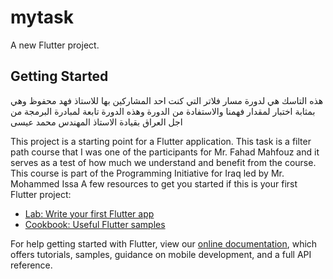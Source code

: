 # mytask

A new Flutter project.

## Getting Started
هذه التاسك هي لدورة مسار فلاتر التي كنت احد المشاركين بها للاستاذ فهد محفوظ  وهي بمثابة اختبار لمقدار فهمنا والاستفادة من الدورة
وهذه الدورة تابعة لمبادرة البرمجة من اجل العراق بقيادة الاستاذ المهندس محمد عيسى 


This project is a starting point for a Flutter application.
This task is a filter path course that I was one of the participants for Mr. Fahad Mahfouz and it serves as a test of how much we understand and benefit from the course.
This course is part of the Programming Initiative for Iraq led by Mr. Mohammed Issa
A few resources to get you started if this is your first Flutter project:
- [Lab: Write your first Flutter app](https://flutter.dev/docs/get-started/codelab)
- [Cookbook: Useful Flutter samples](https://flutter.dev/docs/cookbook)

For help getting started with Flutter, view our
[online documentation](https://flutter.dev/docs), which offers tutorials,
samples, guidance on mobile development, and a full API reference.
